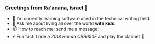 ### Greetings from Ra'anana, Israel 👋

- 🌱 I’m currently learning software used in the technical writing field. 
- 💬 Ask me about living all over the world **with kids.**
- 📫 How to reach me: send me a message! 
- ⚡ Fun fact: I ride a *2018 Honda CBR650F* and play the clarinet :musical_score: 

